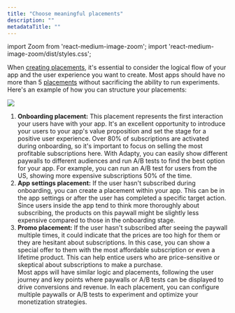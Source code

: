 ```yaml
---
title: "Choose meaningful placements"
description: ""
metadataTitle: ""
---
```


import Zoom from 'react-medium-image-zoom';
import 'react-medium-image-zoom/dist/styles.css';

When [creating placements](create-placement), it's essential to consider the logical flow of your app and the user experience you want to create. Most apps should have no more than 5 [placements](placements) without sacrificing the ability to run experiments. Here's an example of how you can structure your placements:


<Zoom>
  <img src={require('./img/5b47c03-user-flow-placements_1.webp').default}
  style={{
    border: '1px solid #727272', /* border width and color */
    width: '700px', /* image width */
    display: 'block', /* for alignment */
    margin: '0 auto' /* center alignment */
  }}
/>
</Zoom>





1. **Onboarding placement:** This placement represents the first interaction your users have with your app. It's an excellent opportunity to introduce your users to your app's value proposition and set the stage for a positive user experience. Over 80% of subscriptions are activated during onboarding, so it's important to focus on selling the most profitable subscriptions here. With Adapty, you can easily show different paywalls to different audiences and run A/B tests to find the best option for your app. For example, you can run an A/B test for users from the US, showing more expensive subscriptions 50% of the time.
2. **App settings placement:** If the user hasn't subscribed during onboarding, you can create a placement within your app. This can be in the app settings or after the user has completed a specific target action. Since users inside the app tend to think more thoroughly about subscribing, the products on this paywall might be slightly less expensive compared to those in the onboarding stage.
3. **Promo placement:** If the user hasn't subscribed after seeing the paywall multiple times, it could indicate that the prices are too high for them or they are hesitant about subscriptions. In this case, you can show a special offer to them with the most affordable subscription or even a lifetime product. This can help entice users who are price-sensitive or skeptical about subscriptions to make a purchase.  
   Most apps will have similar logic and placements, following the user journey and key points where paywalls or A/B tests can be displayed to drive conversions and revenue. In each placement, you can configure multiple paywalls or A/B tests to experiment and optimize your monetization strategies.